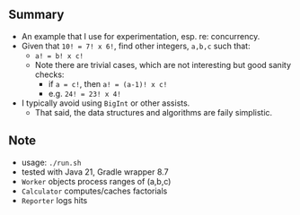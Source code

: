 ## Summary

* An example that I use for experimentation, esp. re: concurrency.
* Given that `10! = 7! x 6!`, find other integers, `a,b,c` such that:
    - `a! = b! x c!`
    - Note there are trivial cases, which are not interesting but good sanity checks:
        - if `a = c!`, then `a! = (a-1)! x c!`
        - e.g. `24! = 23! x 4!`
* I typically avoid using `BigInt` or other assists.
    - That said, the data structures and algorithms are faily simplistic. 

## Note

* usage: `./run.sh`
* tested with Java 21, Gradle wrapper 8.7
* `Worker` objects process ranges of (a,b,c)
* `Calculator` computes/caches factorials
* `Reporter` logs hits
